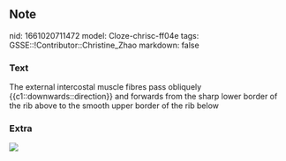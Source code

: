 ## Note
nid: 1661020711472
model: Cloze-chrisc-ff04e
tags: GSSE::!Contributor::Christine_Zhao
markdown: false

### Text
The external intercostal muscle fibres pass obliquely {{c1::downwards::direction}} and
forwards from the sharp lower border of the rib above
to the smooth upper border of the rib below

### Extra
<img src="Screen%20Shot%202021-06-01%20at%2010.48.25%20am.png">
